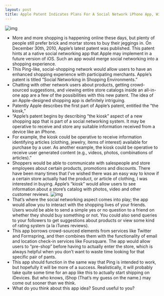 ```yaml
---
layout: post
title: Apple Patent Indicates Plans For A Social Network iPhone App, With A Focus On Shopping
---
```

![img](http://media.idownloadblog.com/wp-content/uploads/2010/12/Apple-Social-Network-Shopping-Patent-e1293838537522.jpeg)
* More and more shopping is happening online these days, but plenty of people still prefer brick and mortar stores to buy their jeggings in. On December 30th, 2010, Apple’s latest patent was published. This patent hints at a native social networking app that Apple may implement in a future version of iOS. Such an app would merge social networking into a shopping experience.
* This Ping-like, social-shopping network would allow users to have an enhanced shopping experience with participating merchants. Apple’s patent is titled “Social Networking in Shopping Environments.”
* Chatting with other network users about products, getting crowd-sourced suggestions, and viewing entire store catalogs inside an all-in-one app are a few of the possibilities with this new patent. The idea of an Apple-designed shopping app is definitely intriguing.
* Patently Apple describes the first part of Apple’s patent, entitled the “the kiosk,”
* “Apple’s patent begins by describing “the kiosk” aspect of a new shopping app that is part of a social networking system. It may be operative to receive and store any suitable information received from a device like an iPhone.
* For example, the kiosk could be operative to receive information identifying articles (clothing, jewelry, items of interest) available for purchase by a user. As another example, the kiosk could be operative to receive user generated content (e.g., videos, photos, combinations of articles).”
* Shoppers would be able to communicate with salespeople and store employees about certain products, promotions and discounts. There have been many times that I’ve wished there was an easy way to know if a certain store actually had the product, or article of clothing, I was interested in buying. Apple’s “kiosk” would allow users to see information about a store’s catalog with photos, video and other customer reviews.
![img](http://media.idownloadblog.com/wp-content/uploads/2011/01/shopping-social-networking-screenshot-and-flowcharts-e1293987272549.jpeg)
* That’s where the social networking aspect comes into play; the app would allow you to interact with the shopping lives of your friends. Users would be able to send a simple yes or no question to a friend on whether they should buy something or not. You could also send queries to your followers to get suggestions about products or view some kind of rating system (a la iTunes reviews).
* This app borrows crowd-sourced elements from services like Twitter and Formspring, and then combines them with the functionality of email and location check-in services like Foursquare. The app would allow users to “pre-shop” before having to actually enter the store, which is always helpful when you don’t want to waste time looking for that specific pair of pants.
* This app should function in the same way that Ping is intended to work, but hopefully it will be more of a success. Realistically, it will probably take quite some time for an app like this to actually start shipping on iDevices. But who knows, iShop (That’s my guess on the name.) may come out sooner than we think.
* What do you think about this app idea? Sound useful to you?


